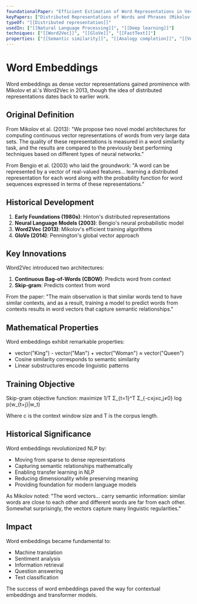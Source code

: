 ```yaml
---
foundationalPaper: "Efficient Estimation of Word Representations in Vector Space (Mikolov et al., 2013)"
keyPapers: ["Distributed Representations of Words and Phrases (Mikolov et al., 2013)", "GloVe: Global Vectors for Word Representation (Pennington et al., 2014)", "A Neural Probabilistic Language Model (Bengio et al., 2003)"]
typeOf: "[[Distributed representation]]"
usedIn: ["[[Natural Language Processing]]", "[[Deep learning]]"]
techniques: ["[[Word2Vec]]", "[[GloVe]]", "[[FastText]]"]
properties: ["[[Semantic similarity]]", "[[Analogy completion]]", "[[Vector arithmetic]]"]
---
```


# Word Embeddings

Word embeddings as dense vector representations gained prominence with Mikolov et al.'s Word2Vec in 2013, though the idea of distributed representations dates back to earlier work.

## Original Definition

From Mikolov et al. (2013):
"We propose two novel model architectures for computing continuous vector representations of words from very large data sets. The quality of these representations is measured in a word similarity task, and the results are compared to the previously best performing techniques based on different types of neural networks."

From Bengio et al. (2003) who laid the groundwork:
"A word can be represented by a vector of real-valued features... learning a distributed representation for each word along with the probability function for word sequences expressed in terms of these representations."

## Historical Development

1. **Early Foundations (1980s)**: Hinton's distributed representations
2. **Neural Language Models (2003)**: Bengio's neural probabilistic model
3. **Word2Vec (2013)**: Mikolov's efficient training algorithms
4. **GloVe (2014)**: Pennington's global vector approach

## Key Innovations

Word2Vec introduced two architectures:
1. **Continuous Bag-of-Words (CBOW)**: Predicts word from context
2. **Skip-gram**: Predicts context from word

From the paper:
"The main observation is that similar words tend to have similar contexts, and as a result, training a model to predict words from contexts results in word vectors that capture semantic relationships."

## Mathematical Properties

Word embeddings exhibit remarkable properties:
- vector("King") - vector("Man") + vector("Woman") ≈ vector("Queen")
- Cosine similarity corresponds to semantic similarity
- Linear substructures encode linguistic patterns

## Training Objective

Skip-gram objective function:
maximize 1/T Σ_{t=1}^T Σ_{-c≤j≤c,j≠0} log p(w_{t+j}|w_t)

Where c is the context window size and T is the corpus length.

## Historical Significance

Word embeddings revolutionized NLP by:
- Moving from sparse to dense representations
- Capturing semantic relationships mathematically
- Enabling transfer learning in NLP
- Reducing dimensionality while preserving meaning
- Providing foundation for modern language models

As Mikolov noted: "The word vectors... carry semantic information: similar words are close to each other and different words are far from each other. Somewhat surprisingly, the vectors capture many linguistic regularities."

## Impact

Word embeddings became fundamental to:
- Machine translation
- Sentiment analysis
- Information retrieval
- Question answering
- Text classification

The success of word embeddings paved the way for contextual embeddings and transformer models.
